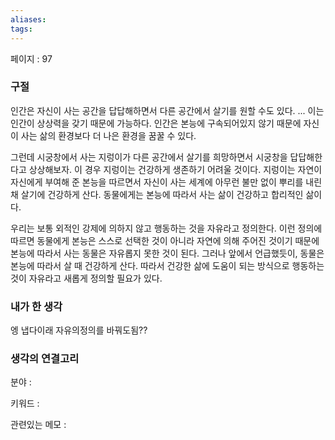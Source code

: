 ```yaml
---
aliases: 
tags:
---
```

페이지 : 97

### 구절
인간은 자신이 사는 공간을 답답해하면서 다른 공간에서 살기를 원할 수도 있다. ... 이는 인간이 상상력을 갖기 때문에 가능하다. 인간은 본능에 구속되어있지 않기 때문에 자신이 사는 삶의 환경보다 더 나은 환경을 꿈꿀 수 있다.

그런데 시궁창에서 사는 지렁이가 다른 공간에서 살기를 희망하면서 시궁창을 답답해한다고 상상해보자. 이 경우 지렁이는 건강하게 생존하기 어려울 것이다. 지렁이는 자연이 자신에게 부여해 준 본능을 따르면서 자신이 사는 세계에 아무런 불만 없이 뿌리를 내린 채 살기에 건강하게 산다. 동물에게는 본능에 따라서 사는 삶이 건강하고 합리적인 삶이다.

우리는 보통 외적인 강제에 의하지 않고 행동하는 것을 자유라고 정의한다. 이런 정의에 따르면 동물에게 본능은 스스로 선택한 것이 아니라 자연에 의해 주어진 것이기 때문에 본능에 따라서 사는 동물은 자유롭지 못한 것이 된다. 그러나 앞에서 언급했듯이, 동물은 본능에 따라서 살 때 건강하게 산다. 따라서 건강한 삶에 도움이 되는 방식으로 행동하는 것이 자유라고 새롭게 정의할 필요가 있다.


### 내가 한 생각
엥 냅다이래 자유의정의를 바꿔도됨??

### 생각의 연결고리
분야 : 

키워드 : 

관련있는 메모 : 